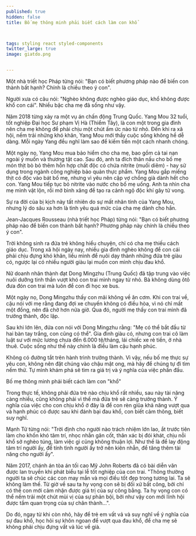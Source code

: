 ```yaml
---
published: true
hidden: false
title: Bố mẹ thông minh phải biết cách làm con khổ



tags: styling react styled-components
twitter_large: true
image: giatdo.png


---
```


Một nhà triết học Pháp từng nói: "Bạn có biết phương pháp nào để biến con thành bất hạnh? Chính là chiều theo ý con".

Người xưa có câu nói: "Nghèo không được nghèo giáo dục, khổ không được khổ con cái". Nhiều bậc cha mẹ đã sống như vậy.

Năm 2018 từng xảy ra một vụ án chấn động Trung Quốc. Yang Mou 32 tuổi, tốt nghiệp Đại học Sư phạm Vị Hà (Thiểm Tây), là con một trong gia đình nên cha mẹ không để phải chịu một chút ấm ức nào từ nhỏ. Đến khi ra xã hội, nếm trải những khó khăn, Yang Mou mới thấy cuộc sống không hề dễ dàng. Mỗi ngày Yang đều nghĩ làm sao để kiếm tiền một cách nhanh chóng.

Một ngày nọ, Yang Mou mua bảo hiểm cho cha mẹ, bao gồm cả tai nạn ngoài ý muốn và thương tật cao. Sau đó, anh ta đích thân nấu cho bố mẹ món thịt bò bỏ thêm hỗn hợp chất độc có chứa nitrite (muối diêm) - hay sử dụng trong ngành công nghiệp bảo quản thực phẩm. Yang Mou gắp miếng thịt có độc vào bát bố mẹ, nhưng vì yêu nên cặp vợ chồng già dành hết cho con. Yang Mou tiếp tục bỏ nitrite vào nước cho bố mẹ uống. Anh ta nhìn cha mẹ mình vật lộn, rồi mở bình xăng để tạo ra cảnh ngộ độc khí gây tử vong.


Sự ra đời của bị kịch này tất nhiên do sự mất nhân tính của Yang Mou, nhưng lý do sâu xa hơn là tình yêu quá mức của cha mẹ dành cho hắn. 

Jean-Jacques Rousseau (nhà triết học Pháp) từng nói: "Bạn có biết phương pháp nào để biến con thành bất hạnh? Phương pháp này chính là chiều theo ý con".

Trời không sinh ra đứa trẻ không hiểu chuyện, chỉ có cha mẹ thiếu cách giáo dục. Trong xã hội ngày nay, nhiều gia đình nghèo không để con cái phải chịu đựng khó khăn, liều mình để nuôi dạy thành những đứa trẻ giàu có, ngược lại có nhiều người giàu lại muốn con mình chịu đau khổ.

Nữ doanh nhân thành đạt Dong Mingzhu (Trung Quốc) đã tập trung vào việc nuôi dưỡng tinh thần vượt khó con trai mình ngay từ nhỏ. Bà không dùng ôtô đưa đón con trai mà luôn để con đi học xe bus.

Một ngày nọ, Dong Mingzhu thấy con mãi không về ăn cơm. Khi con trai về, cậu nói với mẹ rằng đang đợi xe chuyến không có điều hòa, vì nó chỉ mất một đồng, nên đã chờ hơn nửa giờ. Qua đó, người mẹ thấy con trai mình đã trưởng thành, độc lập. 

Sau khi lớn lên, đứa con nói với Dong Mingzhu rằng: "Mẹ có thể bắt đầu từ hai bàn tay trắng, con cũng có thể". Gia đình giàu có, nhưng con trai cô làm luật sư với mức lương chưa đến 6.000 tệ/tháng, lái chiếc xe rẻ tiền, ở nhà thuê. Cuộc sống như thế này chính là điều làm cậu hạnh phúc. 

Không có đường tắt trên hành trình trưởng thành. Vì vậy, nếu bố mẹ thực sự yêu con, không nên đặt chúng vào chậu mật ong, mà hãy để chúng tự đi tìm nếm thử. Tự mình khám phá sẽ tìm ra giá trị và ý nghĩa của việc phấn đấu. 


Bố mẹ thông minh phải biết cách làm con "khổ"

Trong thực tế, không phải đứa trẻ nào chịu khổ rất nhiều, sau này tài năng càng nhiều, cũng không phải vì thế mà đứa trẻ sẽ càng trưởng thành. Ý nghĩa của việc cho con chịu khổ ở đây là để con rèn giũa khả năng vượt qua và hạnh phúc có được sau khi đánh bại đau khổ, con biết cảm thông, biết suy nghĩ.

Mạnh Tử từng nói: "Trời định cho người nào trách nhiệm lớn lao, ắt trước tiên làm cho khốn khó tâm trí, nhọc nhằn gân cốt, thân xác bị đói khát, chịu nỗi khổ sở nghèo túng, làm việc gì cũng không thuận lợi. Như thế là để lay động tâm trí người ấy, để tính tình người ấy trở nên kiên nhẫn, để tăng thêm tài năng cho người ấy".

Năm 2017, chánh án tòa án tối cao Mỹ John Roberts đã có bài diễn văn được lan truyền khi phát biểu tại lễ tốt nghiệp của con trai. "Thông thường người ta sẽ chúc các con may mắn và mọi điều tốt đẹp trong tương lai. Ta sẽ không làm thế. Từ giờ về sau ta hy vọng con sẽ bị đối xử bất công, bởi chỉ có thế con mới cảm nhận được giá trị của sự công bằng. Ta hy vọng con có thể nếm trải một chút mùi vị của sự phản bội, bởi như vậy con mới lĩnh hội được tầm quan trọng của sự chân thành...".

Do đó, ngay từ khi còn nhỏ, hãy để trẻ em vất vả và suy nghĩ về ý nghĩa của sự đau khổ, học hỏi sự khôn ngoan để vượt qua đau khổ, để cha mẹ sẽ không phải chịu đựng vất vả lúc về già.
